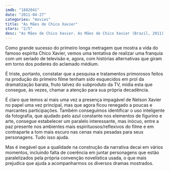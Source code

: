 ```yaml
---
imdb: "1882041"
date: "2011-04-27"
categories: "movies"
title: "As Mães de Chico Xavier"
stars: "2/5"
desc: "As Mães de Chico Xavier. As Mães de Chico Xavier (Brazil, 2011). Dirigido por Glauber Filho, Halder Gomes. Escrito por Glauber Filho, Marcel Souto Maior, Emmanuel Nogueira. Com Paulo Goulart Filho, Nelson Xavier, Herson Capri, Vanessa Gerbelli, Tainá Müller, Vya Negromonte, Caio Blat, Gustavo Falcão, Joelson Medeiros."
---
```

Como grande sucesso do primeiro longa metragem que mostra a vida do famoso espírita Chico Xavier, vemos uma tentativa de realizar uma franquia com um seriado de televisão e, agora, com histórias alternativas que giram em torno dos poderes do aclamado médium.

É triste, portanto, constatar que a pesquisa e tratamentos primorosos feitos na produção do primeiro filme tenham sido esquecidos em prol da dramatização barata, fruto talvez do subproduto da TV, mídia esta que consegue, às vezes, chamar a atenção para sua própria decadência.

É claro que temos aí mais uma vez a presença impagável de Nelson Xavier no papel uma vez principal, mas que agora ficou renegado a poucas e marcantes participações. Também conseguimos identificar o uso inteligente da fotografia, que ajudado pelo azul constante nos elementos de figurino e arte, consegue estabelecer um paralelo interessante, mas inócuo, entre a paz presente nos ambientes mais espirituosos/reflexivos do filme e em contraparte a tom mais escuro nas cenas mais pesadas para seus personagens. Tudo isso ajuda.

Mas é inegável que a qualidade na construção da narrativa decai em vários momentos, incluindo falta de coerência em juntar personagens que estão paralelizados pela própria convenção novelística usada, o que mais prejudica que ajuda a acompanharmos os diversos dramas mostrados.
